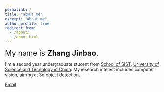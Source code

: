 ```yaml
---
permalink: /
title: "about me"
excerpt: "About me"
author_profile: true
redirect_from: 
  - /about/
  - /about.html
---
```

<font size=5>My name is **Zhang Jinbao**.</font>


I'm a second year undergraduate student from [School of SIST](https://sist.ustc.edu.cn/), [University of Science and Tecnology of China](https://www.ustc.edu.cn/). My research interest includes computer vision, aiming at 3d object detection.


[Email](mailto:zjb19990529@mail.ustc.edu.cn) 

